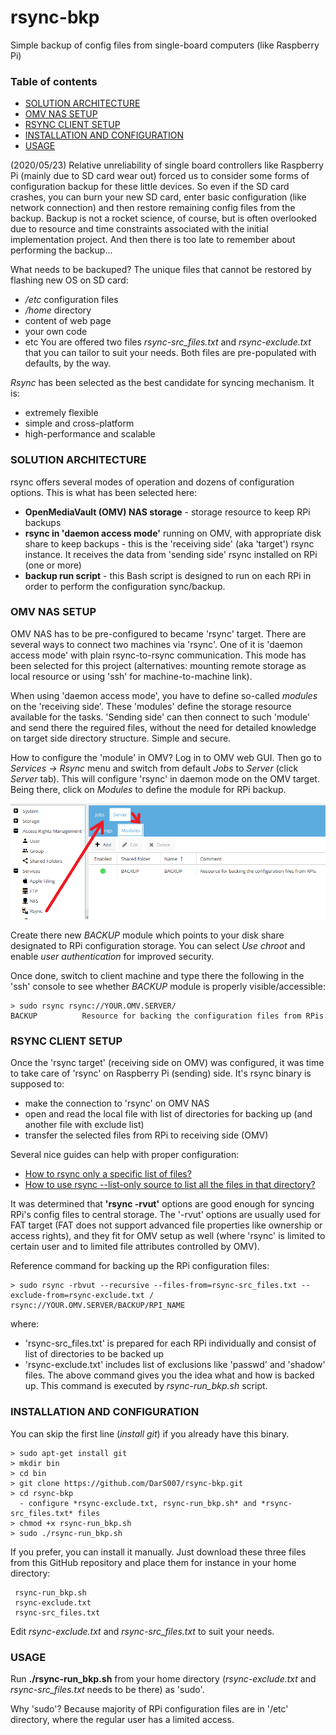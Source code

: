 # rsync-bkp
Simple backup of config files from single-board computers (like Raspberry Pi)

### Table of contents
* [SOLUTION ARCHITECTURE](#SOLUTION-ARCHITECTURE)
* [OMV NAS SETUP](#OMV-NAS-SETUP)
* [RSYNC CLIENT SETUP](#RSYNC-CLIENT-SETUP)
* [INSTALLATION AND CONFIGURATION](INSTALLATION-AND-CONFIGURATION)
* [USAGE](USAGE)

(2020/05/23) Relative unreliability of single board controllers like Raspberry Pi (mainly due to SD card wear out) forced us to consider some forms of configuration backup for these little devices. So even if the SD card crashes, you can burn your new SD card, enter basic configuration (like network connection) and then restore remaining config files from the backup. Backup is not a rocket science, of course, but is often overlooked due to resource and time constraints associated with the initial implementation project. And then there is too late to remember about performing the backup... 

What needs to be backuped? The unique files that cannot be restored by flashing new OS on SD card:
 * */etc* configuration files
 * */home* directory
 * content of web page
 * your own code
 * etc
You are offered two files *rsync-src_files.txt* and *rsync-exclude.txt* that you can tailor to suit your needs. Both files are pre-populated with defaults, by the way.

*Rsync* has been selected as the best candidate for syncing mechanism. It is:
  * extremely flexible
  * simple and cross-platform
  * high-performance and scalable

### SOLUTION ARCHITECTURE
rsync offers several modes of operation and dozens of configuration options. This is what has been selected here:
  * **OpenMediaVault (OMV) NAS storage** - storage resource to keep RPi backups
  * **rsync in 'daemon access mode'** running on OMV, with appropriate disk share to keep backups - this is the 'receiving side' (aka 'target') rsync instance. It receives the data from 'sending side' rsync installed on RPi (one or more)
  * **backup run script** - this Bash script is designed to run on each RPi in order to perform the configuration sync/backup.
  
###  OMV NAS SETUP

OMV NAS has to be pre-configured to became 'rsync' target. There are several ways to connect two machines via 'rsync'. One of it is 'daemon access mode' with plain rsync-to-rsync communication. This mode has been selected for this project (alternatives: mounting remote storage as local resource or using 'ssh' for machine-to-machine link). 

When using 'daemon access mode', you have to define so-called *modules* on the 'receiving side'. These 'modules' define the storage resource available for the tasks. 'Sending side' can then connect to such 'module' and send there the reguired files, without the need for detailed knowledge on target side directory structure. Simple and secure.

How to configure the 'module' in OMV? Log in to OMV web GUI. Then go to *Services → Rsync* menu and switch from default *Jobs* to *Server* (click *Server* tab). This will configure 'rsync' in daemon mode on the OMV target. Being there, click on *Modules* to define the module for RPi backup. 

![alt text](https://raw.githubusercontent.com/DarS007/rsync-bkp/master/OMV_rsync_setup.01.png "OMV setup for 'rsync' daemon")

Create there new *BACKUP* module which points to your disk share designated to RPi configuration storage. You can select *Use chroot* and enable *user authentication* for improved security.

Once done, switch to client machine and type there the following in the 'ssh' console to see whether *BACKUP* module is properly visible/accessible:
```
> sudo rsync rsync://YOUR.OMV.SERVER/
BACKUP          Resource for backing the configuration files from RPis
```

### RSYNC CLIENT SETUP

Once the 'rsync target' (receiving side on OMV) was configured, it was time to take care of 'rsync' on Raspberry Pi (sending) side. It's rsync binary is supposed to:
  *  make the connection to 'rsync' on OMV NAS
  *  open and read the local file with list of directories for backing up (and another file with exclude list)
  *  transfer the selected files from RPi to receiving side (OMV)

Several nice guides can help with proper configuration:
  *  [How to rsync only a specific list of files?](https://stackoverflow.com/questions/16647476/how-to-rsync-only-a-specific-list-of-files)
  *  [How to use rsync --list-only source to list all the files in that directory?](https://stackoverflow.com/questions/13414086/how-to-use-rsync-list-only-source-to-list-all-the-files-in-that-directory)

It was determined that **'rsync -rvut'** options are good enough for syncing RPi's config files to central storage. The '-rvut' options are usually used for FAT target (FAT does not support advanced file properties like ownership or access rights), and they fit for OMV setup as well (where 'rsync' is limited to certain user and to limited file attributes controlled by OMV).

Reference command for backing up the RPi configuration files:
```
> sudo rsync -rbvut --recursive --files-from=rsync-src_files.txt --exclude-from=rsync-exclude.txt / rsync://YOUR.OMV.SERVER/BACKUP/RPI_NAME
```
where:
 * 'rsync-src_files.txt' is prepared for each RPi individually and consist of list of directories to be backed up
 * 'rsync-exclude.txt' includes list of exclusions like 'passwd' and 'shadow' files.
The above command gives you the idea what and how is backed up. This command is executed by *rsync-run_bkp.sh* script.

### INSTALLATION AND CONFIGURATION
You can skip the first line (*install git*) if you already have this binary.
```
> sudo apt-get install git
> mkdir bin
> cd bin
> git clone https://github.com/DarS007/rsync-bkp.git
> cd rsync-bkp
  - configure *rsync-exclude.txt, rsync-run_bkp.sh* and *rsync-src_files.txt* files
> chmod +x rsync-run_bkp.sh
> sudo ./rsync-run_bkp.sh
```
If you prefer, you can install it manually. Just download these three files from this GitHub repository and place them for instance in your home directory:
```
 rsync-run_bkp.sh 
 rsync-exclude.txt
 rsync-src_files.txt
```
Edit *rsync-exclude.txt* and *rsync-src_files.txt* to suit your needs.

### USAGE
Run **./rsync-run_bkp.sh** from your home directory (*rsync-exclude.txt* and *rsync-src_files.txt* needs to be there) as 'sudo'.

Why 'sudo'? Because majority of RPi configuration files are in '/etc' directory, where the regular user has a limited access.
